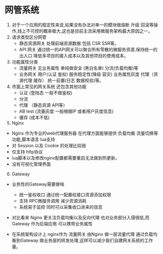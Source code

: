 # 网管系统
1. 对于一个应用的稳定性来说,如果没有办法对单一的模块做熔断 升级 回滚等操作,线上不可控的概率极大,这也是目前主流采用微服务架构最大原因之一。
2. 请求类型区分网管
    - 静态资源网关 处理前端资源数据 包括 CSR SSR等。
    - API 网关 通过统一的API网关可以聚合所有零散的微服务资源,保持统一的出入口 降低多项目的接入成本以及其他项目的使用成本。
3. 功能属性分类
    - 流量网关  无业务属性 单纯做安全 (黑白名单) 分流(负载均衡)等
    - 业务网关  用户(认证 鉴权) 服务稳定性(降级 容灾) 业务属性灰度 代理（资源代理 缓存） 统一前置(日志 数据校验)等。
4. 市面上常见的网关系统 还包含其他功能
    - 认证 (登陆态 一般不做鉴权)
    - 分流
    - 代理 （静态资源 API等）
    - AB test (流量灰度 一般根据IP 或者用户灰度信息)
    - 缓存 (成本不低)
5. Nginx
* Nginx 作为专业的web代理服务器 在代理方面能够提供 负载均衡 流量切换等功能,脚本语言 lua支持
* 对 Session 以及 Cookie 的处理比较弱
*  仅支持 http协议
* lua脚本以及修改nginx配置都需要重启无法做到热更新。
*  没有可视化管理界面

6. Gateway
* 业务性的Gateway需要做啥
    - 统一鉴权收口 通过统一配置给接口资源添加权限
    - 支持 RPC微服务调用 减少资源消耗
    - 系统易于监控 同时可以采集收口进来的信息
* 对比看来 Nginx 更关注负载均衡以及反向代理 也对业务部分入侵很低,而 Gateway 作为后端应用 可以携带业务属性

*  在系统架构设计上 nginx作为 流量网关 由Nginx 做一层流量代理 通过负载均衡到Gateway 做业务层的转发处理,这样可以减少我们自建网关系统的工作量。